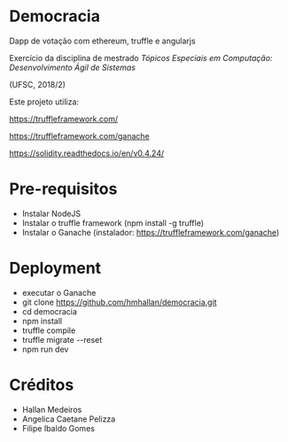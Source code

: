 # Democracia
Dapp de votação com ethereum, truffle e angularjs

Exercício da disciplina de mestrado *Tópicos Especiais em Computação: Desenvolvimento Ágil de Sistemas*

(UFSC, 2018/2)

Este projeto utiliza:

https://truffleframework.com/

https://truffleframework.com/ganache

https://solidity.readthedocs.io/en/v0.4.24/


# Pre-requisitos
* Instalar NodeJS
* Instalar o truffle framework (npm install -g truffle)
* Instalar o Ganache (instalador: https://truffleframework.com/ganache)

# Deployment
* executar o Ganache
* git clone https://github.com/hmhallan/democracia.git
* cd democracia
* npm install
* truffle compile
* truffle migrate --reset
* npm run dev

# Créditos
* Hallan Medeiros
* Angelica Caetane Pelizza
* Filipe Ibaldo Gomes
